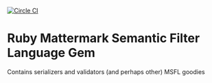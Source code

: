 [![Circle CI](https://circleci.com/gh/caldwecr/msfl.svg?style=svg)](https://circleci.com/gh/caldwecr/msfl)

# Ruby Mattermark Semantic Filter Language Gem

Contains serializers and validators (and perhaps other) MSFL goodies
